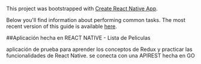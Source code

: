 This project was bootstrapped with [Create React Native App](https://github.com/react-community/create-react-native-app).

Below you'll find information about performing common tasks. The most recent version of this guide is available [here](https://github.com/react-community/create-react-native-app/blob/master/react-native-scripts/template/README.md).

##Aplicación hecha en REACT NATIVE - Lista de Peliculas

aplicación de prueba para aprender los conceptos de Redux y practicar las funcionalidades
de React Native. se conecta con una APIREST hecha en GO
